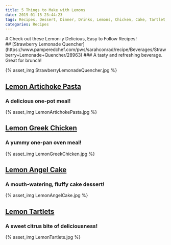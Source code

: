 ```yaml
---
title: 5 Things to Make with Lemons
date: 2019-01-15 23:44:23
tags: Recipes, Dessert, Dinner, Drinks, Lemons, Chicken, Cake, Tartlet, Greek, Artichoke, Lemonade
categories: Recipes
---
```

<a href="https://www.pinterest.com/pin/create/button/" data-pin-do="buttonBookmark">
</a>
# Check out these Lemon-y Delicious, Easy to Follow Recipes!
<br>
## [Strawberry Lemonade Quencher](https://www.pamperedchef.com/pws/sarahconrad/recipe/Beverages/Strawberry+Lemonade+Quencher/28963)
### A tasty and refreshing beverage. Great for brunch!

{% asset_img StrawberryLemonadeQuencher.jpg %}
<br>
## [Lemon Artichoke Pasta](https://www.pamperedchef.com/pws/sarahconrad/recipe/Main+Dishes/Heart+Healthy/Lemon+Artichoke+Pasta/838390)
### A delicious one-pot meal! 
{% asset_img LemonArtichokePasta.jpg %}
<br>
## [Lemon Greek Chicken](https://www.pamperedchef.com/pws/sarahconrad/recipe/Main+Dishes/Large+Bar+Pan/Lemon+Greek+Chicken/49756)
### A yummy one-pan oven meal!
{% asset_img LemonGreekChicken.jpg %}
<br>
## [Lemon Angel Cake](https://www.pamperedchef.com/pws/sarahconrad/recipe/Desserts/Heavenly+Lemon+Angel+Cake/86893)
### A mouth-watering, fluffy cake dessert!
{% asset_img LemonAngelCake.jpg %}
<br>
## [Lemon Tartlets](https://www.pamperedchef.com/pws/sarahconrad/recipe/Desserts/Lemon+Tartlets/10204)
### A sweet citrus bite of deliciousness!
{% asset_img LemonTartlets.jpg %}
